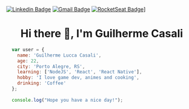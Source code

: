 [![Linkedin Badge](https://img.shields.io/badge/-Linkedin-6633cc?style=flat-square&logo=Linkedin&logoColor=white&color=black&link=https://www.linkedin.com/in/guilhermecasali/)](https://www.linkedin.com/in/eduarddojose/)
[![Gmail Badge](https://img.shields.io/badge/-Gmail-c14438?style=flat-square&logo=Gmail&logoColor=white&color=black&link=mailto:guilhermecasali.dev@gmail.com)](mailto:guilhermecasali.dev@gmail.com)
[![RocketSeat Badge](https://img.shields.io/badge/-RocketSeat-6633cc?style=flat-square&logo=Polymer-Project&logoColor=white&color=black&link=https://app.rocketseat.com.br/me/guilherme-lucca-casali-1574070461)](https://app.rocketseat.com.br/me/guilherme-lucca-casali-1574070461)]

<h1 align="center">Hi there 👋, I'm Guilherme Casali</h1>

```javascript
  var user = {
    name: 'Guilherme Lucca Casali',
    age: 22,
    city: 'Porto Alegre, RS',
    learning: ['NodeJS', 'React', 'React Native'],
    hobby: 'I love game dev, animes and cooking',
    drinking: 'Coffee'
  };
  
  console.log("Hope you have a nice day!");
```
